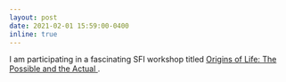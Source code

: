 ```yaml
---
layout: post
date: 2021-02-01 15:59:00-0400
inline: true
---
```


I am participating in a fascinating SFI workshop titled [Origins of Life: The Possible and the Actual
](https://wiki.santafe.edu/index.php/Origins_of_Life:_The_Possible_and_the_Actual).
